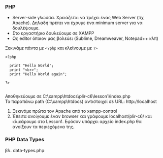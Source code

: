 ### PHP
* Server-side γλώσσα. Χρειάζεται να τρέχει ένας Web Server (πχ Apache). Δηλαδή πρέπει να έχουμε ένα minimum server για να δουλέψουμε.
* Στο εργαστήριο δουλεύουμε σε XAMPP
* Ως editor όποιον μας βολεύει (Sublime, Dreamweaver, Notepad++ κλπ)

Ξεκινάμε πάντα με `<?php` και κλείνουμε με `?>`

```
<?php

  print "Hello World";
  print "<br>";
  print "Hello World again";

?>
  
```
Αποθηκεύουμε σε C:\xampp\htdocs\plir-c6\lesson1\index.php<br>
Το παραπάνω path (C:\xampp\htdocs\) αντιστοιχεί σε URL: http://localhost<br>
1. Ξεκινάμε πρώτα τον Apache από το xampp-control 
2. Έπειτα ανοίγουμε έναν browser και γράφουμε localhost/plir-c6/ και κλικάρουμε στο Lesson1. Εφόσον υπάρχει αρχείο index.php θα ανοίξουν τα περιεχόμενα της. 

### PHP Data Types
βλ. data-types.php

  
